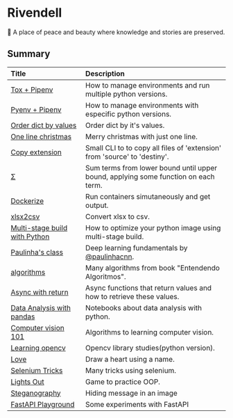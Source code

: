 # Rivendell
:seedling: A place of peace and beauty where knowledge and stories are preserved.

## Summary

|Title|Description|
|:----|:----------|
|[Tox + Pipenv](toxpipenv/)| How to manage environments and run multiple python versions. |
|[Pyenv + Pipenv](pyenvpipenv/)| How to manage environments with especific python versions. |
|[Order dict by values](orderdictbyvalue/)| Order dict by it's values. |
|[One line christmas](onelinechristmas/)| Merry christmas with just one line. |
|[Copy extension](copyextension/)| Small CLI to to copy all files of 'extension' from 'source' to 'destiny'. |
|[Σ](summation/)| Sum terms from lower bound until upper bound, applying some function on each term. |
|[Dockerize](dockerize/)| Run containers simutaneously and get output. |
|[xlsx2csv](xlsx2csv/)| Convert xlsx to csv. |
|[Multi-stage build with Python](multistagepython/)| How to optimize your python image using multi-stage build. |
|[Paulinha's class](paulinhaclass/)| Deep learning fundamentals by [@paulinhacnn](http://github.com/paulinhacnn). |
|[algorithms](algorithms/)| Many algorithms from book "Entendendo Algoritmos". |
|[Async with return](asyncreturn/)| Async functions that return values and how to retrieve these values. |
|[Data Analysis with pandas](dataanalysis/)| Notebooks about data analysis with python. |
|[Computer vision 101](cv/)| Algorithms to learning computer vision. |
|[Learning opencv](learningopencv/)|  Opencv library studies(python version). |
|[Love](love/)| Draw a heart using a name. |
|[Selenium Tricks](selenium_tricks/)| Many tricks using selenium. |
|[Lights Out](lights_out/)| Game to practice OOP. |
|[Steganography](hiding_message_in_an_image//)| Hiding message in an image |
|[FastAPI Playground](fastapi-playground/)| Some experiments with FastAPI |